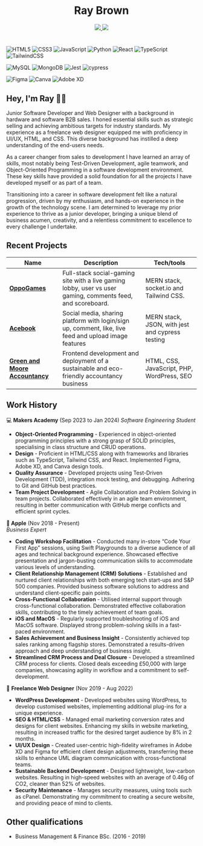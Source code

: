 <div align="center"><h1>Ray Brown</h1>
</div>

<div align="center">
<a href="linkedin.com/in/raybrowndev">
    <img src="https://img.shields.io/badge/linkedin.com/in/raybrowndev-235858?style=flat-square&logo=linkedin&logoColor=white">
</a><a href="mailto:raybrowndev@gmail.com">
    <img src="https://img.shields.io/badge/raybrowndev@gmail.com-235858?style=flat-square&logo=gmail&logoColor=white">
</a> 
</div>

# <!--divider-->

![HTML5](https://img.shields.io/badge/html5-%23E34F26.svg?style=for-the-badge&logo=html5&logoColor=white) ![CSS3](https://img.shields.io/badge/css3-%231572B6.svg?style=for-the-badge&logo=css3&logoColor=white) ![JavaScript](https://img.shields.io/badge/javascript-%23323330.svg?style=for-the-badge&logo=javascript&logoColor=%23F7DF1E)  ![Python](https://img.shields.io/badge/python-3670A0?style=for-the-badge&logo=python&logoColor=ffdd54) ![React](https://img.shields.io/badge/react-%2320232a.svg?style=for-the-badge&logo=react&logoColor=%2361DAFB) ![TypeScript](https://img.shields.io/badge/typescript-%23007ACC.svg?style=for-the-badge&logo=typescript&logoColor=white)![TailwindCSS](https://img.shields.io/badge/tailwindcss-%2338B2AC.svg?style=for-the-badge&logo=tailwind-css&logoColor=white) 

![MySQL](https://img.shields.io/badge/mysql-%2300f.svg?style=for-the-badge&logo=mysql&logoColor=white) ![MongoDB](https://img.shields.io/badge/MongoDB-%234ea94b.svg?style=for-the-badge&logo=mongodb&logoColor=white) ![Jest](https://img.shields.io/badge/-jest-%23C21325?style=for-the-badge&logo=jest&logoColor=white) ![cypress](https://img.shields.io/badge/-cypress-%23E5E5E5?style=for-the-badge&logo=cypress&logoColor=058a5e)

![Figma](https://img.shields.io/badge/figma-%23F24E1E.svg?style=for-the-badge&logo=figma&logoColor=white) ![Canva](https://img.shields.io/badge/Canva-%2300C4CC.svg?style=for-the-badge&logo=Canva&logoColor=white) ![Adobe XD](https://img.shields.io/badge/Adobe%20XD-470137?style=for-the-badge&logo=Adobe%20XD&logoColor=#FF61F6)


## Hey, I'm Ray 👋🏾



Junior Software Developer and Web Designer with a background in hardware and software B2B sales. I honed essential skills such as strategic selling and achieving ambitious targets for industry standards. My experience as a freelance web designer equipped me with proficiency in UI/UX, HTML, and CSS. This diverse background has instilled a deep understanding of the end-users needs. 

As a career changer from sales to development I have learned an array of skills, most notably being Test-Driven Development, agile teamwork, and Object-Oriented Programming in a software development environment. These key skills have provided a solid foundation for all the projects I have developed myself or as part of a team. 

Transitioning into a career in software development felt like a natural progression, driven by my enthusiasm, and hands-on experience in the growth of the technology scene. I am determined to leverage my prior experience to thrive as a junior developer, bringing a unique blend of business acumen, creativity, and a relentless commitment to excellence to every challenge I undertake.

## Recent Projects

| Name                         | Description       | Tech/tools        |
| ---------------------------- | ----------------- | ----------------- |
| **<a href="https://github.com/clairep94/oppo-games-group6">OppoGames</a>**          | Full-stack social-gaming site with a live gaming lobby, user vs user gaming, comments feed, and scoreboard. | MERN stack, socket.io and Tailwind CSS. |
| **<a href="https://github.com/raybrowndev/acebook-mern-overREACTers">Acebook</a>** | Social media, sharing platform with login/sign up, comment, like, live feed and upload image features | MERN stack, JSON, with jest and cypress testing  |
| **<a href="https://greenandmoore.co.uk">Green and Moore Accountancy</a>** | Frontend development and deployment of a sustainable and eco-friendly accountancy business | HTML, CSS, JavaScript, PHP, WordPress, SEO |

## Work History

💻   **Makers Academy** (Sep 2023 to Jan 2024) 
_Software Engineering Student_

- **Object-Oriented Programming** - Experienced in object-oriented programming principles with a strong grasp of SOLID principles, specialising in class structure and CRUD operations.
- **Design** - Proficient in HTML/CSS along with frameworks and libraries such as TypeScript, Tailwind CSS, and React. Implemented Figma, Adobe XD, and Canva design tools.
- **Quality Assurance** - Developed projects using Test-Driven Development (TDD), integration mock testing, and debugging. Adhering to Git and GitHub best practices.
- **Team Project Development** - Agile Collaboration and Problem Solving in team projects. Collaborated effectively in an agile team environment, resulting in better communication with GitHub merge conflicts and efficient sprint cycles.


** Apple** (Nov 2018 - Present)  
_Business Expert_

- **Coding Workshop Facilitation** - Conducted many in-store “Code Your First App” sessions, using Swift Playgrounds to a diverse audience of all ages and technical background experience. Showcased effective presentation and jargon-busting communication skills to accommodate various levels of understanding.
-  **Client Relationship Management (CRM) Solutions** - Established and nurtured client relationships with both emerging tech start-ups and S&P 500 companies. Provided business software solutions to address and understand client-specific pain points.
- **Cross-Functional Collaboration** - Utilised internal support through cross-functional collaboration. Demonstrated effective collaboration skills, contributing to the timely achievement of team goals.
- **iOS and MacOS** - Regularly supported troubleshooting of iOS and MacOS software. Displayed strong problem-solving skills in a fast-paced environment.
- **Sales Achievement and Business Insight** - Consistently achieved top sales ranking among flagship stores. Demonstrated a results-driven approach and deep understanding of business insight.
- **Streamlined CRM Process and Deal Closure** - Developed a streamlined CRM process for clients. Closed deals exceeding £50,000 with large companies, showcasing agility in workflow and a commitment to self-development.

🎨  **Freelance Web Designer** (Nov 2019 - Aug 2022)

- **WordPress Development** - Developed websites using WordPress, to develop customised websites, implementing additional plug-ins for a unique experience.
- **SEO & HTML/CSS**  - Managed email marketing conversion rates and designs for client websites. Enhancing my skills in website marketing, resulting in increased traffic for the desired target audience by 8% in 2 months.
- **UI/UX Design** - Created user-centric high-fidelity wireframes in Adobe XD and Figma for efficient client design adjustments, transferring these skills to enhance UML diagram communication with cross-functional teams.
- **Sustainable Backend Development** - Designed lightweight, low-carbon websites. Resulting in high-speed websites with an average of 0.46g of CO2, cleaner than 52% of websites.  
- **Security Maintenance** - Manages security measures, using tools such as cPanel. Demonstrating my commitment to creating a secure website, and providing peace of mind to clients. 

<!--

## Skills

Your previous experience is really important. You will need to make it really clear to someone who has not worked in your field before exactly how your experience will be useful in software development.

Consider skills relevant to software development. Then consider projects you've worked on before Makers that you feel proud of and/or you think are relevent to technology. Good examples clearly explain the impact you've had. 


Here's an example

#### Communication
I honed my communication skills while completing my thesis at university, which involved writing and defending a dissertation to a board of professors and Ph.D. candidates. I further developed these skills when I was working in a digital marketing agency where I presented quarterly business reviews to C-level stakeholders. In doing so, I synthesised complex technical information into a digestible but comprehensive story for the different levels of knowledge in the room. My communication skills have also often come in handy while training to be a developer. For example, I recently ran a session for my mentees, who have only been coding for a few weeks, on how to use mocks to improve unit test isolation. I received feedback that the session was well run and helped them understand this potentially confusing topic.

#### Drive for results

- I achieved A during my work at B (job, or otherwise)
- I contributed to the growth of X while doing Y (job, or otherwise)
- I built this, made this, broke this, fixed this, etc.
- A link to some on-line evidence (blogs, videos, articles, etc.)

#### Another skill

-->

## Other qualifications

- Business Management & Finance BSc. (2016 - 2019)

<!--


## Passions

sustainabilty, accessbilty and growth 

-->
